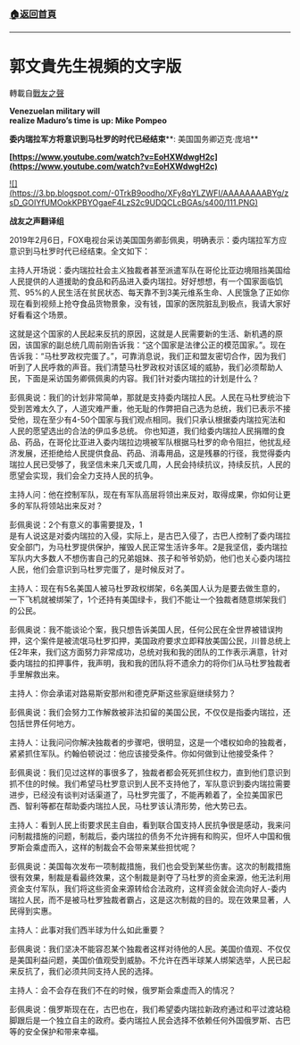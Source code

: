 ###  [:house:返回首頁](https://github.com/ourhimalayas/txt)
---
# 郭文貴先生視頻的文字版
轉載自[戰友之聲](http://littleantvoice.blogspot.com)

**Venezuelan military will<br>realize Maduro’s time is up: Mike Pompeo**

**委内瑞拉军方将意识到马杜罗的时代已经结束****: 美国国务卿迈克·庞培**

**[https://www.youtube.com/watch?v=EoHXWdwgH2c](https://www.youtube.com/watch?v=EoHXWdwgH2c)**


[!\[\](https://3.bp.blogspot.com/-0TrkB9oodho/XFy8qYLZWFI/AAAAAAAABYg/zsD_GOIYfUMOokKPBYOgaeF4LzS2c9UDQCLcBGAs/s400/111.PNG)](https://3.bp.blogspot.com/-0TrkB9oodho/XFy8qYLZWFI/AAAAAAAABYg/zsD_GOIYfUMOokKPBYOgaeF4LzS2c9UDQCLcBGAs/s1600/111.PNG)

**战友之声翻译组**

2019年2月6日，FOX电视台采访美国国务卿彭佩奥，明确表示：委内瑞拉军方应意识到马杜罗时代已经结束。全文如下：

主持人开场说：委内瑞拉社会主义独裁者甚至派遣军队在哥伦比亚边境阻挡美国给人民提供的人道援助的食品和药品进入委内瑞拉。好好想想，有一个国家面临饥荒、95%的人民生活在贫民状态、每天靠不到3美元维系生命、人民饿急了正如你现在看到视频上抢夺食品货物景象，没有钱，国家的医院脏乱到极点，我请大家好好看看这个场景。

这就是这个国家的人民起来反抗的原因，这就是人民需要新的生活、新机遇的原因，该国家的副总统几周前刚告诉我：“这个国家是法律公正的模范国家。”。现在告诉我：“马杜罗政权完蛋了。”，可靠消息说，我们正和盟友密切合作，因为我们听到了人民呼救的声音。我们清楚马杜罗政权对该区域的威胁，我们必须帮助人民，下面是采访国务卿佩佩奥的内容。我们针对委内瑞拉的计划是什么？

彭佩奥说：我们的计划非常简单，那就是支持委内瑞拉人民。人民在马杜罗统治下受到苦难太久了，人道灾难严重，他无耻的作弊把自己选为总统，我们已表示不接受他，现在至少有4-50个国家与我们观点相同。我们只承认根据委内瑞拉宪法和人民的愿望选出的合法的伊瓜多总统。 你也知道，我们给委内瑞拉人民捐赠的食品、药品，在哥伦比亚进入委内瑞拉边境被军队根据马杜罗的命令阻拦，他扰乱经济发展，还拒绝给人民提供食品、药品、消毒用品，这是残暴的行径，我觉得委内瑞拉人民已受够了，我坚信未来几天或几周，人民会持续抗议，持续反抗，人民的愿望会实现，我们会全力支持人民的抗争。

主持人问：他在控制军队，现在有军队高层将领出来反对，取得成果，你如何让更多的军队将领站出来反对？

彭佩奥说：2个有意义的事需要提及，1<br>是有人说这是对委内瑞拉的入侵，实际上，是古巴入侵了，古巴人控制了委内瑞拉安全部门，为马杜罗提供保护，摧毁人民正常生活许多年。2是我坚信，委内瑞拉军队内大多数人不想伤害自己的兄弟姐妹、孩子和爷爷奶奶，他们也关心委内瑞拉人民，他们会意识到马杜罗完蛋了，是时候反对了。

主持人：现在有5名美国人被马杜罗政权绑架，6名美国人认为是要去做生意的，一下飞机就被绑架了，1个还持有美国绿卡，我们不能让一个独裁者随意绑架我们的公民。

彭佩奥说：我不能谈论个案，我只想告诉美国人民，任何公民在全世界被错误拘押，这个案件是被流氓马杜罗扣押，美国政府要求立即释放美国公民，川普总统上任2年来，我们这方面努力非常成功，总统对我和我的团队的工作表示满意，针对委内瑞拉的扣押事件，我声明，我和我的团队将不遗余力的将你们从马杜罗独裁者手里解救出来。

主持人：你会承诺对路易斯安那州和德克萨斯这些家庭继续努力？

彭佩奥说：我们会努力工作解救被非法扣留的美国公民，不仅仅是指委内瑞拉，还包括世界任何地方。

主持人：让我问问你解决独裁者的步骤吧，很明显，这是一个嗜权如命的独裁者，紧紧抓住军队。约翰伯顿说过：他应该接受条件。你如何做到让他接受条件？

彭佩奥说：我们见过这样的事很多了，独裁者都会死死抓住权力，直到他们意识到抓不住的时候。我们希望马杜罗意识到人民不支持他了，军队意识到委内瑞拉需要进步，已经没有谈判对话渠道了，马杜罗完蛋了，不能再赖着了，全拉美国家巴西、智利等都在帮助委内瑞拉人民，马杜罗该认清形势，他大势已去。

主持人：看到人民上街要求民主自由，看到联合国支持人民抗争很是感动，我来问问制裁措施的问题，制裁后，委内瑞拉的债务不允许拥有和购买，但坏人中国和俄罗斯会乘虚而入，这样的制裁会不会带来某些担忧呢？

彭佩奥说：美国每次发布一项制裁措施，我们也会受到某些伤害。这次的制裁措施很有效果，制裁是看最终效果，这个制裁是剥夺了马杜罗的资金来源，他无法利用资金支付军队，我们将这些资金来源转给合法政府，这样资金就会流向好人-委内瑞拉人民，而不是被马杜罗独裁者霸占，这是这次制裁的目的。现在效果显著，人民得到实惠。

主持人：此事对我们西半球为什么如此重要？

彭佩奥说：我们坚决不能容忍某个独裁者这样对待他的人民。美国价值观、不仅仅是美国利益问题，美国价值观受到威胁。不允许在西半球某人绑架选举，人民已起来反抗了，我们必须共同支持人民的选择。

主持人：会不会存在我们不在的时候，俄罗斯会乘虚而入的情况？

彭佩奥说：俄罗斯现在在，古巴也在，我们希望委内瑞拉新政府通过和平过渡站稳脚跟后是一个独立自主的政府。委内瑞拉人民会选择不依赖任何外国俄罗斯、古巴等的安全保护和带来幸福。